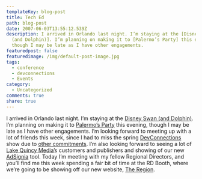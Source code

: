 ```yaml
---
templateKey: blog-post
title: Tech Ed
path: blog-post
date: 2007-06-03T13:55:12.539Z
description: I arrived in Orlando last night. I’m staying at the [Disney Swan
  (and Dolphin)]. I’m planning on making it to [Palermo’s Party] this evening,
  though I may be late as I have other engagements.
featuredpost: false
featuredimage: /img/default-post-image.jpg
tags:
  - conference
  - devconnections
  - Events
category:
  - Uncategorized
comments: true
share: true
---
```

<!--StartFragment-->

I arrived in Orlando last night. I’m staying at the [Disney Swan (and Dolphin)](http://www.swandolphin.com/). I’m planning on making it to [Palermo’s Party](http://codebetter.com/blogs/jeffrey.palermo/archive/2007/05/20/party-with-palermo-tech-ed-2007-edition-official-announcement.aspx) this evening, though I may be late as I have other engagements. I’m looking forward to meeting up with a lot of friends this week, since I had to miss the spring [DevConnections](http://www.devconnections.com/) show due to [other commitments](http://aspadvice.com/blogs/ssmith/archive/2007/05/11/New-Arrival.aspx). I’m also looking forward to seeing a lot of [Lake Quincy Media’](http://lakequincy.com/)s customers and publishers and showing of our new  [AdSignia](http://lakequincy.com/AdSignia) tool. Today I’m meeting with my fellow Regional Directors, and you’ll find me this week spending a fair bit of time at the RD Booth, where we’re going to be showing off our new website, [The Region](http://microsoftregionaldirectors.com/).

<!--EndFragment-->